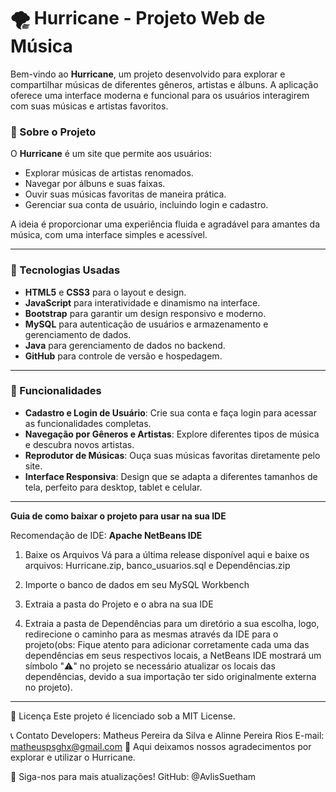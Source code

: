 # 🌪️ Hurricane - Projeto Web de Música

Bem-vindo ao **Hurricane**, um projeto desenvolvido para explorar e compartilhar músicas de diferentes gêneros, artistas e álbuns. A aplicação oferece uma interface moderna e funcional para os usuários interagirem com suas músicas e artistas favoritos. 

### 📖 Sobre o Projeto

O **Hurricane** é um site que permite aos usuários:

- Explorar músicas de artistas renomados.
- Navegar por álbuns e suas faixas.
- Ouvir suas músicas favoritas de maneira prática.
- Gerenciar sua conta de usuário, incluindo login e cadastro.

A ideia é proporcionar uma experiência fluida e agradável para amantes da música, com uma interface simples e acessível.

---

### 🔧 Tecnologias Usadas

- **HTML5** e **CSS3** para o layout e design.
- **JavaScript** para interatividade e dinamismo na interface.
- **Bootstrap** para garantir um design responsivo e moderno.
- **MySQL** para autenticação de usuários e armazenamento e gerenciamento de dados.
- **Java** para gerenciamento de dados no backend.
- **GitHub** para controle de versão e hospedagem.

---

### 🚀 Funcionalidades

- **Cadastro e Login de Usuário**: Crie sua conta e faça login para acessar as funcionalidades completas.
- **Navegação por Gêneros e Artistas**: Explore diferentes tipos de música e descubra novos artistas.
- **Reprodutor de Músicas**: Ouça suas músicas favoritas diretamente pelo site.
- **Interface Responsiva**: Design que se adapta a diferentes tamanhos de tela, perfeito para desktop, tablet e celular.

----------------------------
**Guia de como baixar o projeto para usar na sua IDE**

Recomendação de IDE: **Apache NetBeans IDE**

1. Baixe os Arquivos
Vá para a última release disponível aqui e baixe os
arquivos: Hurricane.zip, banco_usuarios.sql e Dependências.zip

2. Importe o banco de dados em seu MySQL Workbench

3. Extraia a pasta do Projeto e o abra na sua IDE

4. Extraia a pasta de Dependências para um diretório a sua escolha, logo, redirecione o caminho para as mesmas através da IDE para o projeto(obs: Fique atento para adicionar corretamente cada uma das dependências em seus respectivos locais, a NetBeans IDE mostrará um símbolo "⚠️" no projeto se necessário atualizar os locais das dependências, devido a sua importação ter sido originalmente externa no projeto).
----------------------------
📜 Licença
Este projeto é licenciado sob a MIT License.

📞 Contato
Developers: Matheus Pereira da Silva e Alinne Pereira Rios
E-mail: matheuspsghx@gmail.com
💬 Aqui deixamos nossos agradecimentos por explorar e utilizar o Hurricane.

🌟 Siga-nos para mais atualizações!
GitHub: @AvlisSuetham

